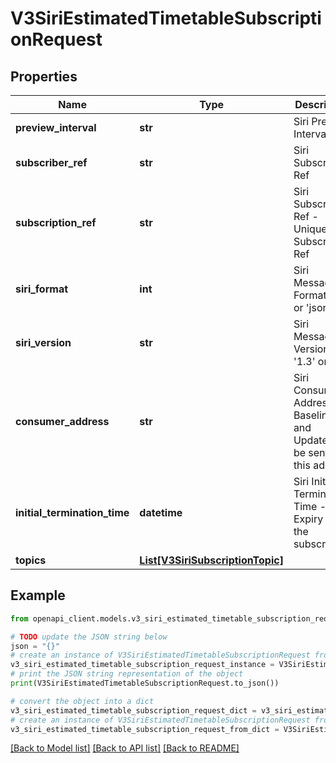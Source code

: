 # V3SiriEstimatedTimetableSubscriptionRequest


## Properties

Name | Type | Description | Notes
------------ | ------------- | ------------- | -------------
**preview_interval** | **str** | Siri Preview Interval | 
**subscriber_ref** | **str** | Siri Subscriber Ref | 
**subscription_ref** | **str** | Siri Subscription Ref - Unique to a Subscriber Ref | 
**siri_format** | **int** | Siri Message Format &#39;xml&#39; or &#39;json&#39; | 
**siri_version** | **str** | Siri Message Version &#39;1.3&#39; or &#39;2.0&#39; | 
**consumer_address** | **str** | Siri Consumer Address - Baseline and Updates will be sent to this address | 
**initial_termination_time** | **datetime** | Siri Initial Termination Time - Expiry of the subscription | 
**topics** | [**List[V3SiriSubscriptionTopic]**](V3SiriSubscriptionTopic.md) |  | 

## Example

```python
from openapi_client.models.v3_siri_estimated_timetable_subscription_request import V3SiriEstimatedTimetableSubscriptionRequest

# TODO update the JSON string below
json = "{}"
# create an instance of V3SiriEstimatedTimetableSubscriptionRequest from a JSON string
v3_siri_estimated_timetable_subscription_request_instance = V3SiriEstimatedTimetableSubscriptionRequest.from_json(json)
# print the JSON string representation of the object
print(V3SiriEstimatedTimetableSubscriptionRequest.to_json())

# convert the object into a dict
v3_siri_estimated_timetable_subscription_request_dict = v3_siri_estimated_timetable_subscription_request_instance.to_dict()
# create an instance of V3SiriEstimatedTimetableSubscriptionRequest from a dict
v3_siri_estimated_timetable_subscription_request_from_dict = V3SiriEstimatedTimetableSubscriptionRequest.from_dict(v3_siri_estimated_timetable_subscription_request_dict)
```
[[Back to Model list]](../README.md#documentation-for-models) [[Back to API list]](../README.md#documentation-for-api-endpoints) [[Back to README]](../README.md)


